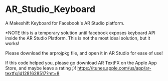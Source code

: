 # AR_Studio_Keyboard
A Makeshift Keyboard for Facebook's AR Studio platform.

*NOTE this is a temporary solution until facebook exposes keyboard API inside the AR Studio Platform. This is not the most ideal solution, but it works! 

Please download the arprojpkg file, and open it in AR Studio for ease of use!

If this code helped you, please go download AR TextFX on the Apple App Store, and maybe leave a rating ;)! 
https://itunes.apple.com/us/app/ar-textfx/id1281628517?mt=8
